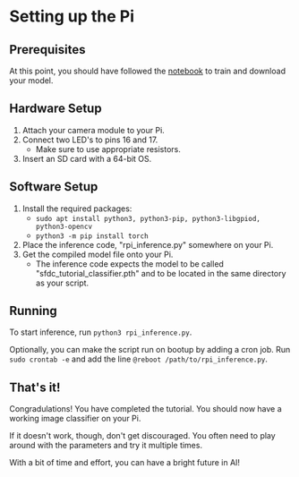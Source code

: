 # Setting up the Pi

## Prerequisites

At this point, you should have followed the [notebook](SoFloDevCon_Tutorial_2022.ipynb) to train and download your model.

## Hardware Setup

1. Attach your camera module to your Pi.
2. Connect two LED's to pins 16 and 17.
    * Make sure to use appropriate resistors.
4. Insert an SD card with a 64-bit OS.

## Software Setup

1. Install the required packages:
    * `sudo apt install python3, python3-pip, python3-libgpiod, python3-opencv`
    * `python3 -m pip install torch`
2. Place the inference code, "rpi_inference.py" somewhere on your Pi.
3. Get the compiled model file onto your Pi.
    * The inference code expects the model to be called "sfdc_tutorial_classifier.pth" and to be located in the same directory as your script.

## Running

To start inference, run `python3 rpi_inference.py`.

Optionally, you can make the script run on bootup by adding a cron job.
Run `sudo crontab -e` and add the line `@reboot /path/to/rpi_inference.py`.

## That's it!

Congradulations! You have completed the tutorial. You should now have a working image classifier on your Pi.

If it doesn't work, though, don't get discouraged. You often need to play around with the parameters and try it multiple times.

With a bit of time and effort, you can have a bright future in AI!
